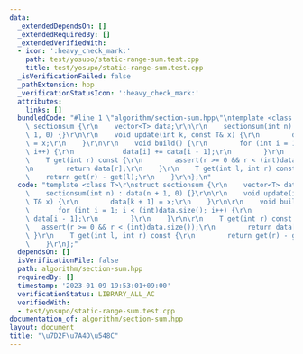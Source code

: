 ```yaml
---
data:
  _extendedDependsOn: []
  _extendedRequiredBy: []
  _extendedVerifiedWith:
  - icon: ':heavy_check_mark:'
    path: test/yosupo/static-range-sum.test.cpp
    title: test/yosupo/static-range-sum.test.cpp
  _isVerificationFailed: false
  _pathExtension: hpp
  _verificationStatusIcon: ':heavy_check_mark:'
  attributes:
    links: []
  bundledCode: "#line 1 \"algorithm/section-sum.hpp\"\ntemplate <class T>\r\nstruct\
    \ sectionsum {\r\n    vector<T> data;\r\n\r\n    sectionsum(int n) : data(n +\
    \ 1, 0) {}\r\n\r\n    void update(int k, const T& x) {\r\n        data[k + 1]\
    \ = x;\r\n    }\r\n\r\n    void build() {\r\n        for (int i = 1; i < (int)data.size();\
    \ i++) {\r\n            data[i] += data[i - 1];\r\n        }\r\n    }\r\n\r\n\
    \    T get(int r) const {\r\n        assert(r >= 0 && r < (int)data.size());\r\
    \n        return data[r];\r\n    }\r\n    T get(int l, int r) const {\r\n    \
    \    return get(r) - get(l);\r\n    }\r\n};\n"
  code: "template <class T>\r\nstruct sectionsum {\r\n    vector<T> data;\r\n\r\n\
    \    sectionsum(int n) : data(n + 1, 0) {}\r\n\r\n    void update(int k, const\
    \ T& x) {\r\n        data[k + 1] = x;\r\n    }\r\n\r\n    void build() {\r\n \
    \       for (int i = 1; i < (int)data.size(); i++) {\r\n            data[i] +=\
    \ data[i - 1];\r\n        }\r\n    }\r\n\r\n    T get(int r) const {\r\n     \
    \   assert(r >= 0 && r < (int)data.size());\r\n        return data[r];\r\n   \
    \ }\r\n    T get(int l, int r) const {\r\n        return get(r) - get(l);\r\n\
    \    }\r\n};"
  dependsOn: []
  isVerificationFile: false
  path: algorithm/section-sum.hpp
  requiredBy: []
  timestamp: '2023-01-09 19:53:01+09:00'
  verificationStatus: LIBRARY_ALL_AC
  verifiedWith:
  - test/yosupo/static-range-sum.test.cpp
documentation_of: algorithm/section-sum.hpp
layout: document
title: "\u7D2F\u7A4D\u548C"
---
```

